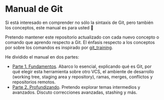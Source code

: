 # Manual de Git

Si está interesado en comprender no sólo la sintaxis de Git, pero también los conceptos, este manual es para usted 🤟

Pretendo mantener este repositorio actualizado con cada nuevo concepto o comando que aprendo respecto a Git. El énfasis respecto a los conceptos por sobre los comandos es inspirado por [git_training](https://github.com/UnseenWizzard/git_training).

He dividido el manual en dos partes:

- [Parte 1. Fundamentos](/Parte1_Fundamentos.md). Abarco lo esencial, explicando qué es Git, por qué elegir esta herramienta sobre otro VCS, el ambiente de desarrollo (working tree, staging area y repository), ramas, merges, conflictos y repositorios remotos.
- [Parte 2. Profundizando](/Parte2_Profundizando.md). Pretendo explorar temas intermedios y avanzados. Discuto correcciones avanzadas, stashing y más.

